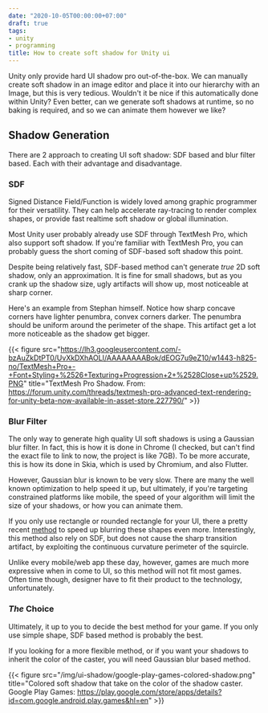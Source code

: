 ```yaml
---
date: "2020-10-05T00:00:00+07:00"
draft: true
tags:
- unity
- programming
title: How to create soft shadow for Unity ui
---
```


Unity only provide hard UI shadow pro out-of-the-box. We can manually create soft shadow in an image editor and place it into our hierarchy with an Image, but this is very tedious. Wouldn't it be nice if this automatically done within Unity? Even better, can we generate soft shadows at runtime, so no baking is required, and so we can animate them however we like?

<!--more-->

## Shadow Generation

There are 2 approach to creating UI soft shadow: SDF based and blur filter based. Each with their advantage and disadvantage.

### SDF

Signed Distance Field/Function is widely loved among graphic programmer for their versatility. They can help accelerate ray-tracing to render complex shapes, or provide fast realtime soft shadow or global illumination.

Most Unity user probably already use SDF through TextMesh Pro, which also support soft shadow. If you're familiar with TextMesh Pro, you can probably guess the short coming of SDF-based soft shadow this point.

Despite being relatively fast, SDF-based method can't generate *true* 2D soft shadow, only an approximation. It is fine for small shadows, but as you crank up the shadow size, ugly artifacts will show up, most noticeable at sharp corner.

Here's an example from Stephan himself. Notice how sharp concave corners have lighter penumbra, convex corners darker. The penumbra should be uniform around the perimeter of the shape. This artifact get a lot more noticeable as the shadow get bigger.

{{< figure src="https://lh3.googleusercontent.com/-bzAuZkDtPT0/UvXkDXhAOLI/AAAAAAAABok/dEOG7u9eZ10/w1443-h825-no/TextMesh+Pro+-+Font+Styling+%2526+Texturing+Progression+2+%2528Close+up%2529.PNG" title="TextMesh Pro Shadow. From: https://forum.unity.com/threads/textmesh-pro-advanced-text-rendering-for-unity-beta-now-available-in-asset-store.227790/" >}}

### Blur Filter

The only way to generate high quality UI soft shadows is using a Gaussian blur filter. In fact, this is how it is done in Chrome (I checked, but can't find the exact file to link to now, the project is like 7GB). To be more accurate, this is how its done in Skia, which is used by Chromium, and also Flutter.

However, Gaussian blur is known to be very slow. There are many the well known optimization to help speed it up, but ultimately, if you're targeting constrained platforms like mobile, the speed of your algorithm will limit the size of your shadows, or how you can animate them.

If you only use rectangle or rounded rectangle for your UI, there a pretty recent [method](https://raphlinus.github.io/graphics/2020/04/21/blurred-rounded-rects.html) to speed up blurring these shapes even more. Interestingly, this method also rely on SDF, but does not cause the sharp transition artifact, by exploiting the continuous curvature perimeter of the squircle.

Unlike every mobile/web app these day, however, games are much more expressive when in come to UI, so this method will not fit most games. Often time though, designer have to fit their product to the technology, unfortunately.


### *The* Choice

Ultimately, it up to you to decide the best method for your game. If you only use simple shape, SDF based method is probably the best.

If you looking for a more flexible method, or if you want your shadows to inherit the color of the caster, you will need Gaussian blur based method.

{{< figure src="/img/ui-shadow/google-play-games-colored-shadow.png" title="Colored soft shadow that take on the color of the shadow caster. Google Play Games: https://play.google.com/store/apps/details?id=com.google.android.play.games&hl=en" >}}


